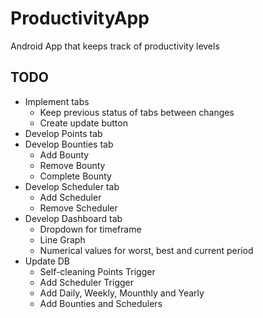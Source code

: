 # ProductivityApp

Android App that keeps track of productivity levels

## TODO

- Implement tabs
  - Keep previous status of tabs between changes
  - Create update button
- Develop Points tab
- Develop Bounties tab
  - Add Bounty
  - Remove Bounty
  - Complete Bounty
- Develop Scheduler tab
  - Add Scheduler
  - Remove Scheduler
- Develop Dashboard tab
  - Dropdown for timeframe
  - Line Graph
  - Numerical values for worst, best and current period
- Update DB
  - Self-cleaning Points Trigger
  - Add Scheduler Trigger
  - Add Daily, Weekly, Mounthly and Yearly
  - Add Bounties and Schedulers
